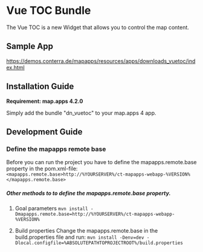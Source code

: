 # Vue TOC Bundle
The Vue TOC is a new Widget that allows you to control the map content.

Sample App
------------------
https://demos.conterra.de/mapapps/resources/apps/downloads_vuetoc/index.html

Installation Guide
------------------
**Requirement: map.apps 4.2.0**

Simply add the bundle "dn_vuetoc" to your map.apps 4 app.

Development Guide
------------------
### Define the mapapps remote base
Before you can run the project you have to define the mapapps.remote.base property in the pom.xml-file:
`<mapapps.remote.base>http://%YOURSERVER%/ct-mapapps-webapp-%VERSION%</mapapps.remote.base>`

##### Other methods to to define the mapapps.remote.base property.
1. Goal parameters
`mvn install -Dmapapps.remote.base=http://%YOURSERVER%/ct-mapapps-webapp-%VERSION%`

2. Build properties
Change the mapapps.remote.base in the build.properties file and run:
`mvn install -Denv=dev -Dlocal.configfile=%ABSOLUTEPATHTOPROJECTROOT%/build.properties`
